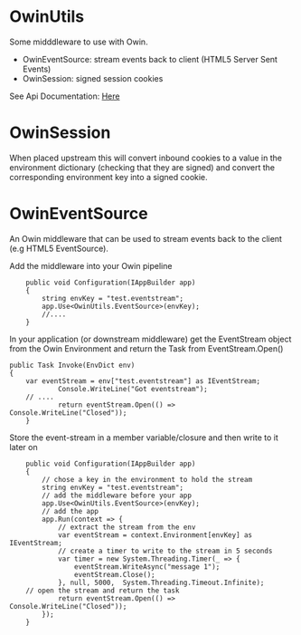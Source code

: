 
OwinUtils
=========

Some midddleware to use with Owin.

* OwinEventSource: stream events back to client (HTML5 Server Sent Events)
* OwinSession: signed session cookies

See Api Documentation: [Here](http://byrney.github.io/OwinUtils/doc/)

OwinSession
===========

When placed upstream this will convert inbound cookies to a value in the
environment dictionary (checking that they are signed) and convert the
corresponding environment key into a signed cookie.


OwinEventSource
==============

An Owin middleware that can be used to stream events back to the
client (e.g HTML5 EventSource).

Add the middleware into your Owin pipeline

        public void Configuration(IAppBuilder app)
        {
            string envKey = "test.eventstream";
            app.Use<OwinUtils.EventSource>(envKey);
            //....
        }

In your application (or downstream middleware) get the EventStream object
from the Owin Environment and return the Task from EventStream.Open()

	public Task Invoke(EnvDict env)
	{
		var eventStream = env["test.eventstream"] as IEventStream;
                Console.WriteLine("Got eventstream");
		// ....
                return eventStream.Open(() => Console.WriteLine("Closed"));
        }

Store the event-stream in a member variable/closure and then write
to it later on

        public void Configuration(IAppBuilder app)
        {
            // chose a key in the environment to hold the stream
            string envKey = "test.eventstream";
            // add the middleware before your app
            app.Use<OwinUtils.EventSource>(envKey);
            // add the app
            app.Run(context => {
                // extract the stream from the env
                var eventStream = context.Environment[envKey] as IEventStream;
                // create a timer to write to the stream in 5 seconds
                var timer = new System.Threading.Timer(_ => {
                    eventStream.WriteAsync("message 1");
                    eventStream.Close();
                }, null, 5000,  System.Threading.Timeout.Infinite);
		// open the stream and return the task
                return eventStream.Open(() => Console.WriteLine("Closed"));
            });
        }





